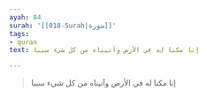 ```yaml
---
ayah: 84
surah: '[[018-Surah|سورة]]'
tags:
- quran
text: إنا مكنا له في الأرض وآتيناه من كل شيء سببا

---
```

> إنا مكنا له في الأرض وآتيناه من كل شيء سببا
